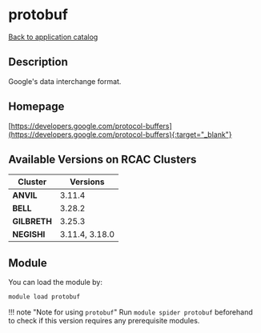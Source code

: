 # protobuf

[Back to application catalog](../app_catalog.md)

## Description

Google's data interchange format.

## Homepage

[https://developers.google.com/protocol-buffers](https://developers.google.com/protocol-buffers){:target="_blank"}

## Available Versions on RCAC Clusters

|Cluster|Versions|
|---|---|
**ANVIL**|3.11.4
**BELL**|3.28.2
**GILBRETH**|3.25.3
**NEGISHI**|3.11.4, 3.18.0

## Module

You can load the module by:

```bash
module load protobuf
```

!!! note "Note for using `protobuf`"
    Run `module spider protobuf` beforehand to check if this version requires any prerequisite modules.
